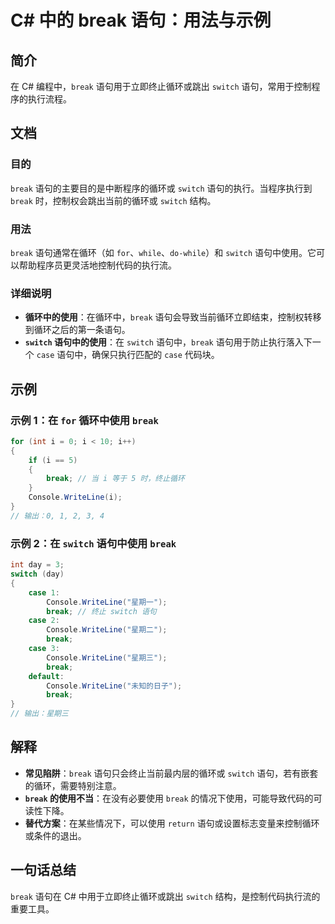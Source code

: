 <!--
Meta Description: # C# 中的 break 语句：用法与示例 ## 简介 在 C# 编程中，`break` 语句用于立即终止循环或跳出 `switch` 语句，常用于控制程序的执行流程。 ## 文档 ### 目的 `break` 语句的主要目的是中断程序的循环或 `switch` 语句的执行。当程序执行到 `bre...
Meta Keywords: break, switch, case, console, writeline
-->

# C# 中的 break 语句：用法与示例

## 简介
在 C# 编程中，`break` 语句用于立即终止循环或跳出 `switch` 语句，常用于控制程序的执行流程。

## 文档
### 目的
`break` 语句的主要目的是中断程序的循环或 `switch` 语句的执行。当程序执行到 `break` 时，控制权会跳出当前的循环或 `switch` 结构。

### 用法
`break` 语句通常在循环（如 `for`、`while`、`do-while`）和 `switch` 语句中使用。它可以帮助程序员更灵活地控制代码的执行流。

### 详细说明
- **循环中的使用**：在循环中，`break` 语句会导致当前循环立即结束，控制权转移到循环之后的第一条语句。
- **`switch` 语句中的使用**：在 `switch` 语句中，`break` 语句用于防止执行落入下一个 `case` 语句中，确保只执行匹配的 `case` 代码块。

## 示例
### 示例 1：在 `for` 循环中使用 `break`
```csharp
for (int i = 0; i < 10; i++)
{
    if (i == 5)
    {
        break; // 当 i 等于 5 时，终止循环
    }
    Console.WriteLine(i);
}
// 输出：0, 1, 2, 3, 4
```

### 示例 2：在 `switch` 语句中使用 `break`
```csharp
int day = 3;
switch (day)
{
    case 1:
        Console.WriteLine("星期一");
        break; // 终止 switch 语句
    case 2:
        Console.WriteLine("星期二");
        break;
    case 3:
        Console.WriteLine("星期三");
        break;
    default:
        Console.WriteLine("未知的日子");
        break;
}
// 输出：星期三
```

## 解释
- **常见陷阱**：`break` 语句只会终止当前最内层的循环或 `switch` 语句，若有嵌套的循环，需要特别注意。
- **`break` 的使用不当**：在没有必要使用 `break` 的情况下使用，可能导致代码的可读性下降。
- **替代方案**：在某些情况下，可以使用 `return` 语句或设置标志变量来控制循环或条件的退出。

## 一句话总结
`break` 语句在 C# 中用于立即终止循环或跳出 `switch` 结构，是控制代码执行流的重要工具。